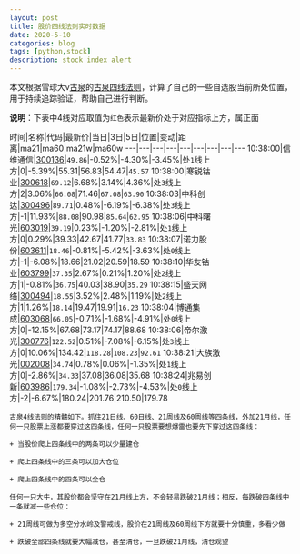 ```yaml
---
layout: post
title: 股价四线法则实时数据
date: 2020-5-10
categories: blog
tags: [python,stock]
description: stock index alert
---
```



本文根据雪球大v[古泉](https://xueqiu.com/u/7148646888)的[古泉四线法则](https://xueqiu.com/7148646888/130498192)，计算了自己的一些自选股当前所处位置，用于持续追踪验证，帮助自己进行判断。

**说明**：下表中4线对应取值为`红色`表示最新价处于对应指标上方，属正面

时间|名称|代码|最新价|当日|3日|5日|位置|变动|距离|ma21|ma60|ma21w|ma60w
---|---|---|---|---|---|---|---|---
10:38:00|信维通信|[300136](https://xueqiu.com/S/SZ300136)|`49.86`|-0.52%|-4.30%|-3.45%|处`1`线上方|0|-5.39%|55.31|56.83|54.47|`45.57`
10:38:00|寒锐钴业|[300618](https://xueqiu.com/S/SZ300618)|`69.12`|6.68%|3.14%|4.36%|处`3`线上方|2|3.06%|`66.08`|71.46|`67.08`|`63.90`
10:38:03|中科创达|[300496](https://xueqiu.com/S/SZ300496)|`89.71`|0.48%|-6.19%|-6.38%|处`3`线上方|-1|11.93%|`88.08`|90.98|`85.64`|`62.95`
10:38:06|中科曙光|[603019](https://xueqiu.com/S/SH603019)|`39.19`|0.23%|-1.20%|-2.81%|处`1`线上方|0|0.29%|39.33|42.67|41.77|`33.83`
10:38:07|诺力股份|[603611](https://xueqiu.com/S/SH603611)|`18.46`|-0.81%|-5.42%|-3.63%|处`0`线上方|-1|-6.08%|18.66|21.02|20.59|18.59
10:38:10|华友钴业|[603799](https://xueqiu.com/S/SH603799)|`37.35`|2.67%|0.21%|1.20%|处`2`线上方|1|-0.81%|`36.75`|40.03|38.90|`35.29`
10:38:15|盛天网络|[300494](https://xueqiu.com/S/SZ300494)|`18.55`|3.52%|2.48%|1.19%|处`2`线上方|1|1.26%|`18.14`|19.47|19.91|`16.23`
10:38:04|博通集成|[603068](https://xueqiu.com/S/SH603068)|`66.05`|-0.71%|-1.68%|-4.91%|处`0`线上方|0|-12.15%|67.68|73.17|74.17|88.68
10:38:06|帝尔激光|[300776](https://xueqiu.com/S/SZ300776)|`122.52`|0.51%|-7.08%|-6.15%|处`3`线上方|0|10.06%|134.42|`118.28`|`108.23`|`92.61`
10:38:21|大族激光|[002008](https://xueqiu.com/S/SZ002008)|`34.74`|0.78%|0.06%|-1.35%|处`1`线上方|0|-2.86%|`34.33`|37.08|36.08|35.68
10:38:24|兆易创新|[603986](https://xueqiu.com/S/SH603986)|`179.34`|-1.08%|-2.73%|-4.53%|处`0`线上方|-2|-6.67%|180.24|201.76|210.50|179.78

```
古泉4线法则的精髓如下。抓住21日线、60日线、21周线及60周线等四条线，外加21月线，任何一只股票上涨都要穿过这四条线，任何一只股票要想爆雷也要先下穿过这四条线：

+ 当股价爬上四条线中的两条可以少量建仓

+ 爬上四条线中的三条可以加大仓位

+ 爬上四条线中的四条可以全仓

任何一只大牛，其股价都会坚守在21月线上方，不会轻易跌破21月线；相反，每跌破四条线中一条就减一些仓位：

+ 21周线可做为多空分水岭及警戒线，股价在21周线及60周线下方就要十分慎重，多看少做

+ 跌破全部四条线就要大幅减仓，甚至清仓，一旦跌破21月线，清仓观望
```